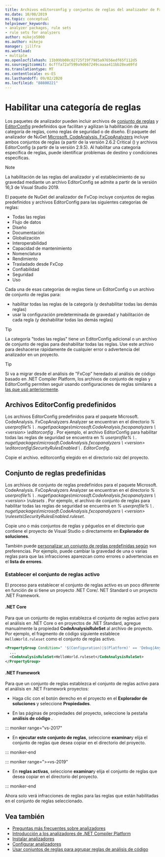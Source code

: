 ```yaml
---
title: Archivos editorconfig y conjuntos de reglas del analizador de FxCop
ms.date: 10/08/2019
ms.topic: conceptual
helpviewer_keywords:
- analyzer packages, rule sets
- rule sets for analyzers
author: mikejo5000
ms.author: mikejo
manager: jillfra
ms.workload:
- multiple
ms.openlocfilehash: 11b99bb08c82725f19f7985a97656edf65f112d5
ms.sourcegitcommit: 6cfffa72af599a9d667249caaaa411bb28ea69fd
ms.translationtype: MT
ms.contentlocale: es-ES
ms.lasthandoff: 09/02/2020
ms.locfileid: "88800221"
---
```

# <a name="enable-a-category-of-rules"></a>Habilitar una categoría de reglas

Los paquetes de analizador pueden incluir archivos de [conjunto de reglas](using-rule-sets-to-group-code-analysis-rules.md) y [EditorConfig](use-roslyn-analyzers.md#rule-severity) predefinidos que facilitan y agilizan la habilitación de una categoría de reglas, como reglas de seguridad o de diseño. El paquete del analizador de NuGet [Microsoft. CodeAnalysis. FxCopAnalyzers](https://www.nuget.org/packages/Microsoft.CodeAnalysis.FxCopAnalyzers/) incluye ambos conjuntos de reglas (a partir de la versión 2.6.2 Critical () y archivos EditorConfig (a partir de la versión 2.9.5). Al habilitar una categoría específica de reglas, puede identificar problemas de destino y condiciones específicas.

> [!NOTE]
> La habilitación de las reglas del analizador y el establecimiento de su gravedad mediante un archivo EditorConfig se admite a partir de la versión 16,3 de Visual Studio 2019.

El paquete de NuGet del analizador de FxCop incluye conjuntos de reglas predefinidos y archivos EditorConfig para las siguientes categorías de reglas:

- Todas las reglas
- Flujo de datos
- Diseño
- Documentación
- Globalización
- Interoperabilidad
- Capacidad de mantenimiento
- Nomenclatura
- Rendimiento
- Trasladado desde FxCop
- Confiabilidad
- Seguridad
- Uso

Cada una de esas categorías de reglas tiene un EditorConfig o un archivo de conjunto de reglas para:

- habilitar todas las reglas de la categoría (y deshabilitar todas las demás reglas)
- usar la configuración predeterminada de gravedad y habilitación de cada regla (y deshabilitar todas las demás reglas)

> [!TIP]
> La categoría "todas las reglas" tiene un EditorConfig adicional o un archivo de conjunto de reglas para deshabilitar todas las reglas. Use este archivo para deshacerse rápidamente de cualquier error o advertencia del analizador en un proyecto.

> [!TIP]
> Si va a migrar desde el análisis de "FxCop" heredado al análisis de código basado en .NET Compiler Platform, los archivos de conjunto de reglas y EditorConfig permiten seguir usando configuraciones de reglas similares a [las que usó anteriormente](rule-set-reference.md).

## <a name="predefined-editorconfig-files"></a>Archivos EditorConfig predefinidos

Los archivos EditorConfig predefinidos para el paquete Microsoft. CodeAnalysis. FxCopAnalyzers Analyzer se encuentran en el directorio *% userprofile% \\ . nuget\packages\microsoft.CodeAnalysis.fxcopanalyzers \\ \<version\> \editorconfig* . Por ejemplo, el archivo EditorConfig para habilitar todas las reglas de seguridad se encuentra en *% userprofile% \\ . nuget\packages\microsoft.CodeAnalysis.fxcopanalyzers \\ \<version\> \editorconfig\SecurityRulesEnabled \\ . EditorConfig*.

Copie el archivo. editorconfig elegido en el directorio raíz del proyecto.

## <a name="predefined-rule-sets"></a>Conjunto de reglas predefinidas

Los archivos de conjunto de reglas predefinidos para el paquete Microsoft. CodeAnalysis. FxCopAnalyzers Analyzer se encuentran en el directorio *% userprofile% \\ . nuget\packages\microsoft.CodeAnalysis.fxcopanalyzers \\ \<version\> \rulesets* . Por ejemplo, el archivo de conjunto de reglas para habilitar todas las reglas de seguridad se encuentra en *% userprofile% \\ . nuget\packages\microsoft.CodeAnalysis.fxcopanalyzers \\ \<version\> \rulesets\SecurityRulesEnabled.ruleset*.

Copie uno o más conjuntos de reglas y péguelos en el directorio que contiene el proyecto de Visual Studio o directamente en **Explorador de soluciones**.

También puede [personalizar un conjunto de reglas predefinidas según](how-to-create-a-custom-rule-set.md) sus preferencias. Por ejemplo, puede cambiar la gravedad de una o varias reglas para que las infracciones aparezcan como errores o advertencias en el **lista de errores**.

### <a name="set-the-active-rule-set"></a>Establecer el conjunto de reglas activo

El proceso para establecer el conjunto de reglas activo es un poco diferente en función de si tiene un proyecto .NET Core/. NET Standard o un proyecto .NET Framework.

#### <a name="net-core"></a>.NET Core

Para que un conjunto de reglas establezca el conjunto de reglas activo para el análisis en .NET Core o en proyectos de .NET Standard, agregue manualmente la propiedad **CodeAnalysisRuleSet** al archivo de proyecto. Por ejemplo, el fragmento de código siguiente establece `HelloWorld.ruleset` como el conjunto de reglas activo.

```xml
<PropertyGroup Condition=" '$(Configuration)|$(Platform)' == 'Debug|AnyCPU' ">
  ...
  <CodeAnalysisRuleSet>HelloWorld.ruleset</CodeAnalysisRuleSet>
</PropertyGroup>
```

#### <a name="net-framework"></a>.NET Framework

Para que un conjunto de reglas establezca el conjunto de reglas activo para el análisis en .NET Framework proyectos:

- Haga clic con el botón derecho en el proyecto en el **Explorador de soluciones** y seleccione **Propiedades**.

- En las páginas de propiedades del proyecto, seleccione la pestaña **análisis de código** .

::: moniker range="vs-2017"

- En **ejecutar este conjunto de reglas**, seleccione **examinar**y elija el conjunto de reglas que desea copiar en el directorio del proyecto.

::: moniker-end

::: moniker range=">=vs-2019"

- En **reglas activas**, seleccione **examinar**y elija el conjunto de reglas que desea copiar en el directorio del proyecto.

::: moniker-end

   Ahora solo verá infracciones de reglas para las reglas que están habilitadas en el conjunto de reglas seleccionado.

## <a name="see-also"></a>Vea también

- [Preguntas más frecuentes sobre analizadores](analyzers-faq.md)
- [Introducción a los analizadores de .NET Compiler Platform](roslyn-analyzers-overview.md)
- [Instalar analizadores](install-roslyn-analyzers.md)
- [Configurar analizadores](use-roslyn-analyzers.md)
- [Usar conjuntos de reglas para agrupar reglas de análisis de código](using-rule-sets-to-group-code-analysis-rules.md)
